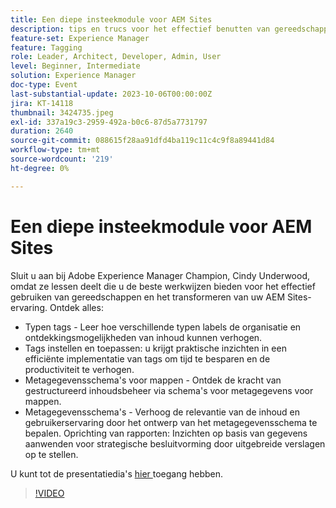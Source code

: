 ```yaml
---
title: Een diepe insteekmodule voor AEM Sites
description: tips en trucs voor het effectief benutten van gereedschappen en het transformeren van uw AEM Sites-ervaring. Typen tags Leer hoe verschillende tagtypen de organisatie en ontdekkingsmogelijkheden van inhoud kunnen verhogen.  Door tags in te stellen en toe te passen krijgt u meer inzicht in efficiënte implementatie van tags om tijd te besparen en de productiviteit te verhogen.  Metagegevensschema's van mappen Ontdek de kracht van gestructureerd inhoudsbeheer via schema's voor metagegevens van mappen.Metagegevensschema's Verhoog de relevantie en gebruikerservaring van de inhoud door het ontwerp van het metagegevensschema te bepalen. Met Rapporten stelt u gegevensgestuurde inzichten in voor strategische besluitvorming door uitgebreide rapporten op te stellen. U kunt hier de presentatiedia's openen.
feature-set: Experience Manager
feature: Tagging
role: Leader, Architect, Developer, Admin, User
level: Beginner, Intermediate
solution: Experience Manager
doc-type: Event
last-substantial-update: 2023-10-06T00:00:00Z
jira: KT-14118
thumbnail: 3424735.jpeg
exl-id: 337a19c3-2959-492a-b0c6-87d5a7731797
duration: 2640
source-git-commit: 088615f28aa91dfd4ba119c11c4c9f8a89441d84
workflow-type: tm+mt
source-wordcount: '219'
ht-degree: 0%

---
```


# Een diepe insteekmodule voor AEM Sites

Sluit u aan bij Adobe Experience Manager Champion, Cindy Underwood, omdat ze lessen deelt die u de beste werkwijzen bieden voor het effectief gebruiken van gereedschappen en het transformeren van uw AEM Sites-ervaring. Ontdek alles:

* Typen tags - Leer hoe verschillende typen labels de organisatie en ontdekkingsmogelijkheden van inhoud kunnen verhogen.
* Tags instellen en toepassen: u krijgt praktische inzichten in een efficiënte implementatie van tags om tijd te besparen en de productiviteit te verhogen.
* Metagegevensschema&#39;s voor mappen - Ontdek de kracht van gestructureerd inhoudsbeheer via schema&#39;s voor metagegevens voor mappen.
* Metagegevensschema&#39;s - Verhoog de relevantie van de inhoud en gebruikerservaring door het ontwerp van het metagegevensschema te bepalen. Oprichting van rapporten: Inzichten op basis van gegevens aanwenden voor strategische besluitvorming door uitgebreide verslagen op te stellen.

U kunt tot de presentatiedia&#39;s [ hier ](/help/learn-from-your-peers/assets/experience-manager/sept2023/AEM-Sites-Tools-Webinar.pdf) toegang hebben.

>[!VIDEO](https://video.tv.adobe.com/v/3424735/?learn=on)
